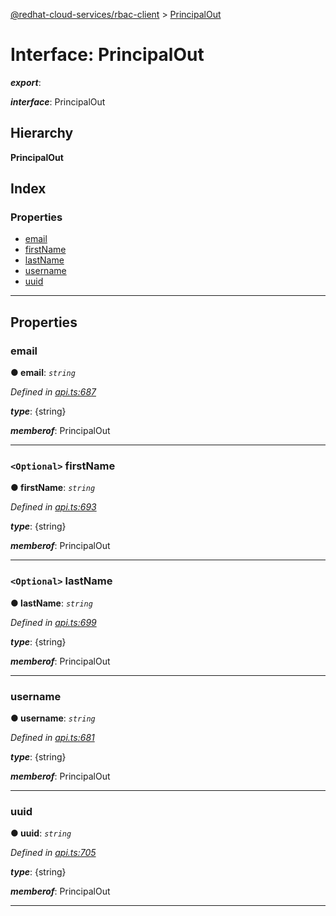 [@redhat-cloud-services/rbac-client](../README.md) > [PrincipalOut](../interfaces/principalout.md)

# Interface: PrincipalOut

*__export__*: 

*__interface__*: PrincipalOut

## Hierarchy

**PrincipalOut**

## Index

### Properties

* [email](principalout.md#email)
* [firstName](principalout.md#firstname)
* [lastName](principalout.md#lastname)
* [username](principalout.md#username)
* [uuid](principalout.md#uuid)

---

## Properties

<a id="email"></a>

###  email

**● email**: *`string`*

*Defined in [api.ts:687](https://github.com/RedHatInsights/javascript-clients/blob/master/packages/rbac/api.ts#L687)*

*__type__*: {string}

*__memberof__*: PrincipalOut

___
<a id="firstname"></a>

### `<Optional>` firstName

**● firstName**: *`string`*

*Defined in [api.ts:693](https://github.com/RedHatInsights/javascript-clients/blob/master/packages/rbac/api.ts#L693)*

*__type__*: {string}

*__memberof__*: PrincipalOut

___
<a id="lastname"></a>

### `<Optional>` lastName

**● lastName**: *`string`*

*Defined in [api.ts:699](https://github.com/RedHatInsights/javascript-clients/blob/master/packages/rbac/api.ts#L699)*

*__type__*: {string}

*__memberof__*: PrincipalOut

___
<a id="username"></a>

###  username

**● username**: *`string`*

*Defined in [api.ts:681](https://github.com/RedHatInsights/javascript-clients/blob/master/packages/rbac/api.ts#L681)*

*__type__*: {string}

*__memberof__*: PrincipalOut

___
<a id="uuid"></a>

###  uuid

**● uuid**: *`string`*

*Defined in [api.ts:705](https://github.com/RedHatInsights/javascript-clients/blob/master/packages/rbac/api.ts#L705)*

*__type__*: {string}

*__memberof__*: PrincipalOut

___

